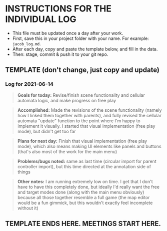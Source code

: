# INSTRUCTIONS FOR THE INDIVIDUAL LOG
* This file must be updated once a day after your work.
* First, save this in your project folder with your name. For example: `jacob_log.md`.
* After each day, copy and paste the template below, and fill in the data.
* Then: stage, commit & push it to your git repo.

## TEMPLATE (don't change, just copy and update)

### Log for 2021-06-14

> **Goals for today:** Revise/finish scene functionality and cellular automata logic, and make progress on free play

> **Accomplished:** Made the revisions of the scene functionality (namely how I linked them together with parents), and fully revised the cellular automata "update" function to the point where I'm happy to implement it visually. I started that visual implementation (free play mode), but didn't get too far

> **Plans for next day:** Finish that visual implementation (free play mode), which also means making UI elements like panels and buttons (that's also most of the work for the main menu)

> **Problems/bugs noted:** same as last time (circular import for parent controller import), but this time directed at the annotation side of things

> **Other notes:** I am running extremely low on time. I get that I don't have to have this completely done, but ideally I'd really want the free and target modes done (along with the main menu obviously) because all those together resemble a full game (the map editor would be a fun gimmick, but this wouldn't exactly feel incomplete without it)

## TEMPLATE ENDS HERE. MEETINGS START HERE.
